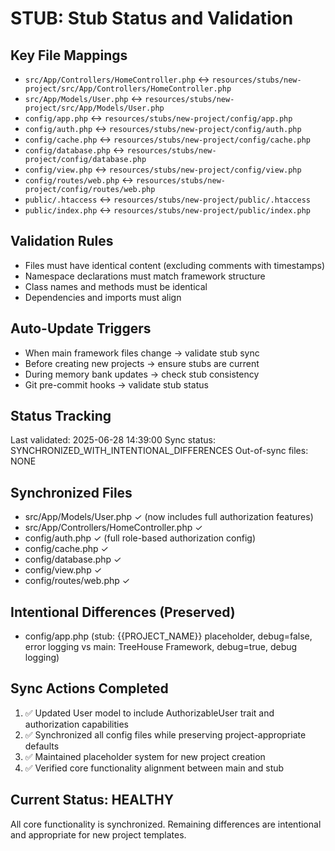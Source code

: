 # STUB: Stub Status and Validation

## Key File Mappings
- `src/App/Controllers/HomeController.php` ↔ `resources/stubs/new-project/src/App/Controllers/HomeController.php`
- `src/App/Models/User.php` ↔ `resources/stubs/new-project/src/App/Models/User.php`
- `config/app.php` ↔ `resources/stubs/new-project/config/app.php`
- `config/auth.php` ↔ `resources/stubs/new-project/config/auth.php`
- `config/cache.php` ↔ `resources/stubs/new-project/config/cache.php`
- `config/database.php` ↔ `resources/stubs/new-project/config/database.php`
- `config/view.php` ↔ `resources/stubs/new-project/config/view.php`
- `config/routes/web.php` ↔ `resources/stubs/new-project/config/routes/web.php`
- `public/.htaccess` ↔ `resources/stubs/new-project/public/.htaccess`
- `public/index.php` ↔ `resources/stubs/new-project/public/index.php`

## Validation Rules
- Files must have identical content (excluding comments with timestamps)
- Namespace declarations must match framework structure
- Class names and methods must be identical
- Dependencies and imports must align

## Auto-Update Triggers
- When main framework files change → validate stub sync
- Before creating new projects → ensure stubs are current
- During memory bank updates → check stub consistency
- Git pre-commit hooks → validate stub status

## Status Tracking
Last validated: 2025-06-28 14:39:00
Sync status: SYNCHRONIZED_WITH_INTENTIONAL_DIFFERENCES
Out-of-sync files: NONE

## Synchronized Files
- src/App/Models/User.php ✓ (now includes full authorization features)
- src/App/Controllers/HomeController.php ✓
- config/auth.php ✓ (full role-based authorization config)
- config/cache.php ✓
- config/database.php ✓
- config/view.php ✓
- config/routes/web.php ✓

## Intentional Differences (Preserved)
- config/app.php (stub: {{PROJECT_NAME}} placeholder, debug=false, error logging vs main: TreeHouse Framework, debug=true, debug logging)

## Sync Actions Completed
1. ✅ Updated User model to include AuthorizableUser trait and authorization capabilities
2. ✅ Synchronized all config files while preserving project-appropriate defaults
3. ✅ Maintained placeholder system for new project creation
4. ✅ Verified core functionality alignment between main and stub

## Current Status: HEALTHY
All core functionality is synchronized. Remaining differences are intentional and appropriate for new project templates.